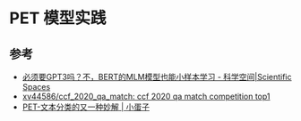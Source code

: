 PET 模型实践
===


## 参考
- [必须要GPT3吗？不，BERT的MLM模型也能小样本学习 - 科学空间|Scientific Spaces](https://kexue.fm/archives/7764)
- [xv44586/ccf_2020_qa_match: ccf 2020 qa match competition top1](https://github.com/xv44586/ccf_2020_qa_match)
- [PET-文本分类的又一种妙解 | 小蛋子](https://xv44586.github.io/2020/10/25/pet/)